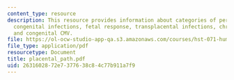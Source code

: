 ```yaml
---
content_type: resource
description: This resource provides information about categories of perinatal pathology,
  congenital infections, fetal response, transplacental infections, chronic villitis,
  and congenital CMV.
file: https://ol-ocw-studio-app-qa.s3.amazonaws.com/courses/hst-071-human-reproductive-biology-fall-2005/2631602872e7377638c84c77b911a7f9_placental_path.pdf
file_type: application/pdf
resourcetype: Document
title: placental_path.pdf
uid: 26316028-72e7-3776-38c8-4c77b911a7f9
---
```

